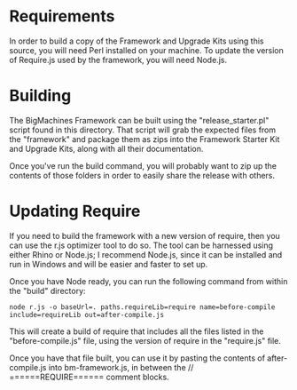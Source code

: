 Requirements
============
In order to build a copy of the Framework and Upgrade Kits using this source, you will need Perl installed on your machine. To update the version of Require.js used by the framework, you will need Node.js.

Building
========
The BigMachines Framework can be built using the "release_starter.pl" script found in this directory. That script will grab the expected files from the "framework" and package them as zips into the Framework Starter Kit and Upgrade Kits, along with all their documentation.

Once you've run the build command, you will probably want to zip up the contents of those folders in order to easily share the release with others.

Updating Require
================
If you need to build the framework with a new version of require, then you can use the r.js optimizer tool to do so. The tool can be harnessed using either Rhino or Node.js; I recommend Node.js, since it can be installed and run in Windows and will be easier and faster to set up.

Once you have Node ready, you can run the following command from within the "build" directory:

    node r.js -o baseUrl=. paths.requireLib=require name=before-compile include=requireLib out=after-compile.js

This will create a build of require that includes all the files listed in the "before-compile.js" file, using the version of require in the "require.js" file.

Once you have that file built, you can use it by pasting the contents of after- compile.js into bm-framework.js, in between the // ======REQUIRE====== comment blocks.
